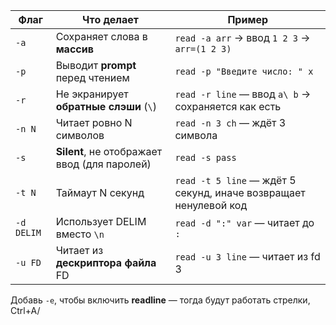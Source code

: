 
|Флаг|Что делает|Пример|
|---|---|---|
|`-a`|Сохраняет слова в **массив**|`read -a arr` → ввод `1 2 3` → `arr=(1 2 3)`|
|`-p`|Выводит **prompt** перед чтением|`read -p "Введите число: " x`|
|`-r`|Не экранирует **обратные слэши** (`\`)|`read -r line` — ввод `a\ b` → сохраняется как есть|
|`-n N`|Читает ровно N символов|`read -n 3 ch` — ждёт 3 символа|
|`-s`|**Silent**, не отображает ввод (для паролей)|`read -s pass`|
|`-t N`|Таймаут N секунд|`read -t 5 line` — ждёт 5 секунд, иначе возвращает ненулевой код|
|`-d DELIM`|Использует DELIM вместо `\n`|`read -d ":" var` — читает до `:`|
|`-u FD`|Читает из **дескриптора файла** FD|`read -u 3 line` — читает из fd 3|
Добавь `-e`, чтобы включить **readline** — тогда будут работать стрелки, Ctrl+A/

